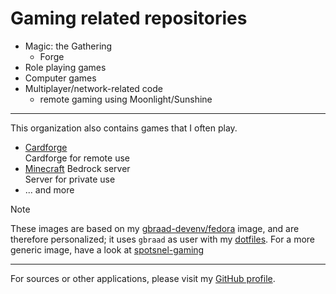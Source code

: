 Gaming related repositories
===========================

  * Magic: the Gathering
    * Forge
  * Role playing games
  * Computer games
  * Multiplayer/network-related code
    * remote gaming using Moonlight/Sunshine

---

This organization also contains games that I often play.

- [Cardforge](https://github.com/gbraad-gaming/personal-cardforge)  
  Cardforge for remote use
- [Minecraft](https://github.com/gbraad-gaming/personal-minecraft-bedrock-server) Bedrock server  
  Server for private use
- ... and more

> [!NOTE]
> These images are based on my [gbraad-devenv/fedora](https://github.com/gbraad-devenv/fedora) image, and are therefore personalized;
> it uses  `gbraad` as user with my [dotfiles](https://github.com/gbraad/dotfiles). For a more generic image, have a look at [spotsnel-gaming](https://github.com/spotsnel-gaming/)

---

For sources or other applications, please visit my [GitHub profile](https://github.com/gbraad/).
